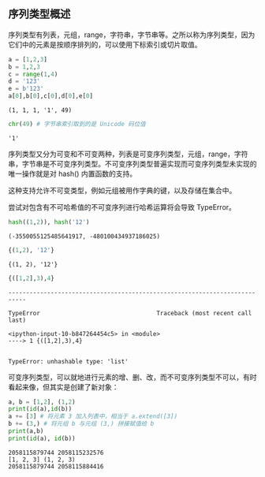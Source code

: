 ## 序列类型概述

序列类型有列表，元组，range，字符串，字节串等。之所以称为序列类型，因为它们中的元素是按顺序排列的，可以使用下标索引或切片取值。


```python
a = [1,2,3]
b = 1,2,3
c = range(1,4)
d = '123'
e = b'123'
a[0],b[0],c[0],d[0],e[0]
```




    (1, 1, 1, '1', 49)




```python
chr(49) # 字节串索引取到的是 Unicode 码位值
```




    '1'



序列类型又分为可变和不可变两种，列表是可变序列类型，元组，range，字符串，字节串是不可变序列类型。不可变序列类型普遍实现而可变序列类型未实现的唯一操作就是对 hash() 内置函数的支持。

这种支持允许不可变类型，例如元组被用作字典的键，以及存储在集合中。

尝试对包含有不可哈希值的不可变序列进行哈希运算将会导致 TypeError。


```python
hash((1,2)), hash('12')
```




    (-3550055125485641917, -480100434937186025)




```python
{(1,2), '12'}
```




    {(1, 2), '12'}




```python
{([1,2],3),4}
```


    ---------------------------------------------------------------------------

    TypeError                                 Traceback (most recent call last)

    <ipython-input-10-b847264454c5> in <module>
    ----> 1 {([1,2],3),4}
    

    TypeError: unhashable type: 'list'


可变序列类型，可以就地进行元素的增、删、改，而不可变序列类型不可以，有时看起来像，但其实是创建了新对象：


```python
a, b = [1,2], (1,2)
print(id(a),id(b))
a += [3] # 将元素 3 加入列表中，相当于 a.extend([3])
b += (3,) # 将元组 b 与元组 (3,) 拼接赋值给 b
print(a,b)
print(id(a), id(b))
```

    2058115879744 2058115232576
    [1, 2, 3] (1, 2, 3)
    2058115879744 2058115884416
    
